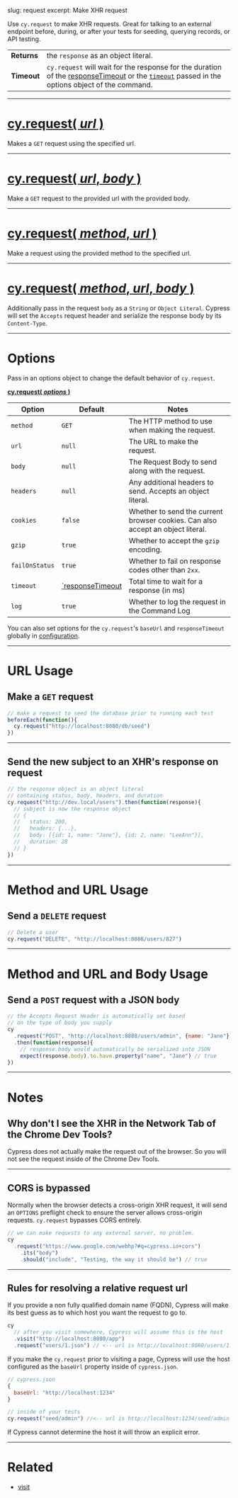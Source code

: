 slug: request
excerpt: Make XHR request

Use `cy.request` to make XHR requests. Great for talking to an external endpoint before, during, or after your tests for seeding, querying records, or API testing.

| | |
|--- | --- |
| **Returns** | the `response` as an object literal. |
| **Timeout** | `cy.request` will wait for the response for the duration of the [responseTimeout](https://on.cypress.io/guides/configuration#section-timeouts) or the [`timeout`](#section-options) passed in the options object of the command. |

***

# [cy.request( *url* )](#section-url-usage)

Makes a `GET` request using the specified url.

***

# [cy.request( *url*, *body* )](#section-url-and-body-usage)

Make a `GET` request to the provided url with the provided body.

***

# [cy.request( *method*, *url* )](#section-method-and-url-usage)

Make a request using the provided method to the specified url.

***

# [cy.request( *method*, *url*, *body* )](#section-method-and-url-and-body-usage)

Additionally pass in the request `body` as a `String` or `Object Literal`. Cypress will set the `Accepts` request header and serialize the response body by its `Content-Type`.

***

# Options

Pass in an options object to change the default behavior of `cy.request`.

**[cy.request( *options* )](#options-usage)**

Option | Default | Notes
--- | --- | ---
`method` | `GET` | The HTTP method to use when making the request.
`url` | `null` | The URL to make the request.
`body` | `null` | The Request Body to send along with the request.
`headers` | `null` | Any additional headers to send. Accepts an object literal.
`cookies` | `false` | Whether to send the current browser cookies. Can also accept an object literal.
`gzip` | `true` | Whether to accept the `gzip` encoding.
`failOnStatus` | `true` | Whether to fail on response codes other than `2xx`.
`timeout` | [`responseTimeout](https://on.cypress.io/guides/configuration#section-timeouts) | Total time to wait for a response (in ms)
`log` | `true` | Whether to log the request in the Command Log

You can also set options for the `cy.request`'s `baseUrl` and `responseTimeout` globally in [configuration](https://on.cypress.io/guides/configuration#section-global).

***

# URL Usage

## Make a `GET` request

```javascript
// make a request to seed the database prior to running each test
beforeEach(function(){
  cy.request("http://localhost:8080/db/seed")
})
```

***

## Send the new subject to an XHR's response on request

```javascript
// the response object is an object literal
// containing status, body, headers, and duration
cy.request("http://dev.local/users").then(function(response){
  // subject is now the response object
  // {
  //   status: 200,
  //   headers: {...},
  //   body: [{id: 1, name: "Jane"}, {id: 2, name: "LeeAnn"}],
  //   duration: 28
  // }
})
```

***

# Method and URL Usage

## Send a `DELETE` request

```javascript
// Delete a user
cy.request("DELETE", "http://localhost:8888/users/827")
```

***

# Method and URL and Body Usage

## Send a `POST` request with a JSON body

```javascript
// the Accepts Request Header is automatically set based
// on the type of body you supply
cy
  .request("POST", "http://localhost:8888/users/admin", {name: "Jane"})
  .then(function(response){
    // response.body would automatically be serialized into JSON
    expect(response.body).to.have.property("name", "Jane") // true
})
```

***

# Notes

## Why don't I see the XHR in the Network Tab of the Chrome Dev Tools?

Cypress does not actually make the request out of the browser. So you will not see the request inside of the Chrome Dev Tools.

***

## CORS is bypassed

Normally when the browser detects a cross-origin XHR request, it will send an `OPTIONS` preflight check to ensure the server allows cross-origin requests. `cy.request` bypasses CORS entirely.

```javascript
// we can make requests to any external server, no problem.
cy
  .request("https://www.google.com/webhp?#q=cypress.io+cors")
    .its("body")
    .should("include", "Testing, the way it should be") // true
```

***

## Rules for resolving a relative request url

If you provide a non fully qualified domain name (FQDN), Cypress will make its best guess as to which host you want the request to go to.

```javascript
cy
  // after you visit somewhere, Cypress will assume this is the host
  .visit("http://localhost:8080/app")
  .request("users/1.json") // <-- url is http://localhost:8080/users/1.json
```

If you make the `cy.request` prior to visiting a page, Cypress will use the host configured as the `baseUrl` property inside of `cypress.json`.

```javascript
// cypress.json
{
  baseUrl: "http://localhost:1234"
}
```

```javascript
// inside of your tests
cy.request("seed/admin") //<-- url is http://localhost:1234/seed/admin
```

If Cypress cannot determine the host it will throw an explicit error.

***

# Related

- [visit](https://on.cypress.io/api/visit)